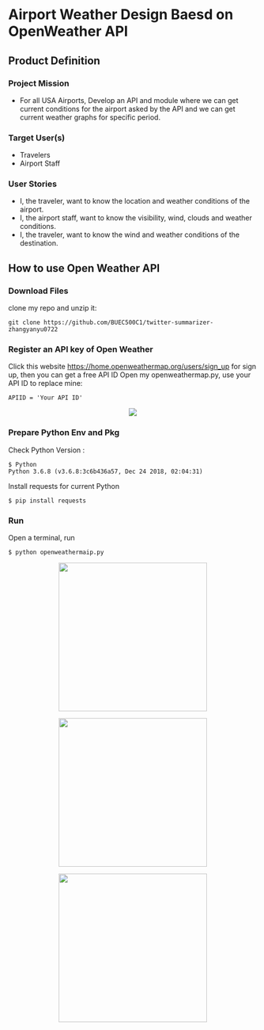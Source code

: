 # Airport Weather Design Baesd on OpenWeather API

## Product Definition

### Project Mission
- For all USA Airports, Develop an API and module where we can get current conditions for the airport asked by the API and we can get current weather graphs for specific period.

### Target User(s)
- Travelers
- Airport Staff

### User Stories
- I, the traveler, want to know the location and weather conditions of the airport.
- I, the airport staff, want to know the visibility, wind, clouds and weather conditions.
- I, the traveler, want to know the wind and weather conditions of the destination.

## How to use Open Weather API
### Download Files    
clone my repo and unzip it:   
```
git clone https://github.com/BUEC500C1/twitter-summarizer-zhangyanyu0722
```

### Register an API key of Open Weather     
Click this website https://home.openweathermap.org/users/sign_up for sign up, then you can get a free API ID
Open my openweathermap.py, use your API ID to replace mine:    
```
APIID = 'Your API ID'
```
<p align="middle">
  <img src= "https://github.com/BUEC500C1/twitter-summarizer-zhangyanyu0722/blob/master/picture/4.png">
</p>

### Prepare Python Env and Pkg
Check Python Version : 
```
$ Python
Python 3.6.8 (v3.6.8:3c6b436a57, Dec 24 2018, 02:04:31) 
```
Install requests for current Python
```
$ pip install requests
```

### Run
Open a terminal, run
```
$ python openweathermaip.py
```
<p align="middle">
  <img src= "https://github.com/BUEC500C1/twitter-summarizer-zhangyanyu0722/blob/master/picture/1.png" width="300">
</p>
<p align="middle">
  <img src= "https://github.com/BUEC500C1/twitter-summarizer-zhangyanyu0722/blob/master/picture/2.png" width="300">
</p>
<p align="middle">
  <img src= "https://github.com/BUEC500C1/twitter-summarizer-zhangyanyu0722/blob/master/picture/3.png" width="300">
</p>





